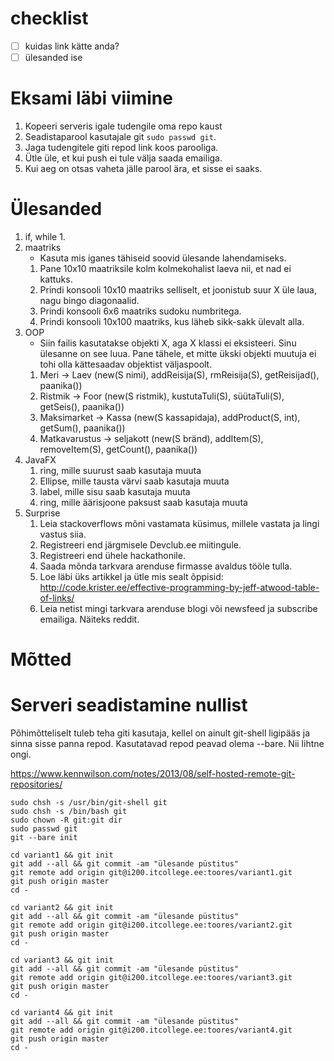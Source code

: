 # checklist

- [ ] kuidas link kätte anda?
- [ ] ülesanded ise

# Eksami läbi viimine

1. Kopeeri serveris igale tudengile oma repo kaust
1. Seadistaparool kasutajale git `sudo passwd git`.
1. Jaga tudengitele giti repod link koos parooliga.
1. Ütle üle, et kui push ei tule välja saada emailiga.
1. Kui aeg on otsas vaheta jälle parool ära, et sisse ei saaks.

# Ülesanded

1. if, while
    1.
1. maatriks
    * Kasuta mis iganes tähiseid soovid ülesande lahendamiseks.
    1. Pane 10x10 maatriksile kolm kolmekohalist laeva nii, et nad ei kattuks.
    1. Prindi konsooli 10x10 maatriks selliselt, et joonistub suur X üle laua, nagu bingo diagonaalid.
    1. Prindi konsooli 6x6 maatriks sudoku numbritega.
    1. Prindi konsooli 10x100 maatriks, kus läheb sikk-sakk ülevalt alla.
1. OOP
    * Siin failis kasutatakse objekti X, aga X klassi ei eksisteeri. Sinu ülesanne on see luua. Pane tähele, et mitte ükski objekti muutuja ei tohi olla kättesaadav objektist väljaspoolt.
    1. Meri -> Laev (new(S nimi), addReisija(S), rmReisija(S), getReisijad(), paanika())
    1. Ristmik -> Foor (new(S ristmik), kustutaTuli(S), süütaTuli(S), getSeis(), paanika())
    1. Maksimarket -> Kassa (new(S kassapidaja), addProduct(S, int), getSum(), paanika())
    1. Matkavarustus -> seljakott (new(S bränd), addItem(S), removeItem(S), getCount(), paanika())
1. JavaFX
    1. ring, mille suurust saab kasutaja muuta
    1. Ellipse, mille tausta värvi saab kasutaja muuta
    1. label, mille sisu saab kasutaja muuta
    1. ring, mille äärisjoone paksust saab kasutaja muuta
1. Surprise
    1. Leia stackoverflows mõni vastamata küsimus, millele vastata ja lingi vastus siia.
    1. Registreeri end järgmisele Devclub.ee miitingule.
    1. Registreeri end ühele hackathonile.
    1. Saada mõnda tarkvara arenduse firmasse avaldus tööle tulla.
    1. Loe läbi üks artikkel ja ütle mis sealt õppisid: http://code.krister.ee/effective-programming-by-jeff-atwood-table-of-links/
    1. Leia netist mingi tarkvara arenduse blogi või newsfeed ja subscribe emailiga. Näiteks reddit.

# Mõtted



# Serveri seadistamine nullist

Põhimõtteliselt tuleb teha giti kasutaja, kellel on ainult git-shell ligipääs ja sinna sisse panna repod. Kasutatavad repod peavad olema --bare. Nii lihtne ongi.

https://www.kennwilson.com/notes/2013/08/self-hosted-remote-git-repositories/

```
sudo chsh -s /usr/bin/git-shell git
sudo chsh -s /bin/bash git
sudo chown -R git:git dir
sudo passwd git
git --bare init

cd variant1 && git init
git add --all && git commit -am "ülesande püstitus"
git remote add origin git@i200.itcollege.ee:toores/variant1.git
git push origin master
cd -

cd variant2 && git init
git add --all && git commit -am "ülesande püstitus"
git remote add origin git@i200.itcollege.ee:toores/variant2.git
git push origin master
cd -

cd variant3 && git init
git add --all && git commit -am "ülesande püstitus"
git remote add origin git@i200.itcollege.ee:toores/variant3.git
git push origin master
cd -

cd variant4 && git init
git add --all && git commit -am "ülesande püstitus"
git remote add origin git@i200.itcollege.ee:toores/variant4.git
git push origin master
cd -
```
